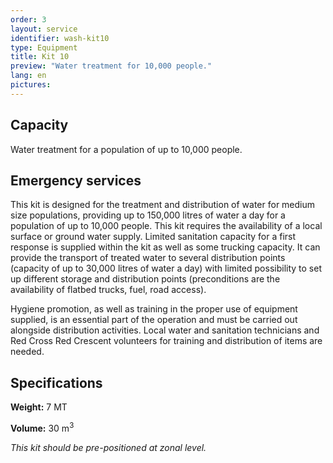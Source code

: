 ```yaml
---
order: 3
layout: service
identifier: wash-kit10
type: Equipment
title: Kit 10
preview: "Water treatment for 10,000 people."
lang: en
pictures:
---
```


## Capacity

Water treatment for a population of up to 10,000 people.

## Emergency services

This kit is designed for the treatment and distribution of water for medium size populations, providing up to 150,000 litres of water a day for a population of up to 10,000 people. This kit requires the availability of a local surface or ground water supply. Limited sanitation capacity for a first response is supplied within the kit as well as some trucking capacity. It can provide the transport of treated water to several distribution points (capacity of up to 30,000 litres of water a day) with limited possibility to set up different storage and distribution points (preconditions are the availability of flatbed trucks, fuel, road access).

Hygiene promotion, as well as training in the proper use of equipment supplied, is an essential part of the operation and must be carried out alongside distribution activities. Local water and sanitation technicians and Red Cross Red Crescent volunteers for training and distribution of items are needed.

## Specifications

**Weight:** 7 MT 

**Volume:** 30 m<sup>3</sup>

_This kit should be pre-positioned at zonal level._
